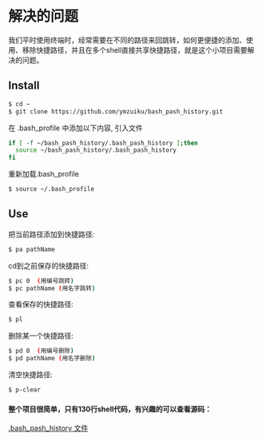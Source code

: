 # 解决的问题

我们平时使用终端时，经常需要在不同的路径来回跳转，如何更便捷的添加、使用、移除快捷路径，并且在多个shell直接共享快捷路径，就是这个小项目需要解决的问题。

## Install
```sh
$ cd ~
$ git clone https://github.com/ymzuiku/bash_pash_history.git
```
在 .bash_profile 中添加以下内容, 引入文件

```sh
if [ -f ~/bash_pash_history/.bash_pash_history ];then
  source ~/bash_pash_history/.bash_pash_history
fi
```

重新加载.bash_profile

```sh
$ source ~/.bash_profile
```

## Use

把当前路径添加到快捷路径:

```sh
$ pa pathName
```

cd到之前保存的快捷路径:

```sh
$ pc 0  (用编号跳转)
$ pc pathName (用名字跳转)
```

查看保存的快捷路径:

```sh
$ pl
```

删除某一个快捷路径:

```sh
$ pd 0  (用编号删除)
$ pd pathName (用名字删除)
```

清空快捷路径:

```sh
$ p-clear
```

#### 整个项目很简单，只有130行shell代码，有兴趣的可以查看源码：
[.bash_pash_history 文件](https://github.com/ymzuiku/bash_pash_history/blob/master/.bash_pash_history)
